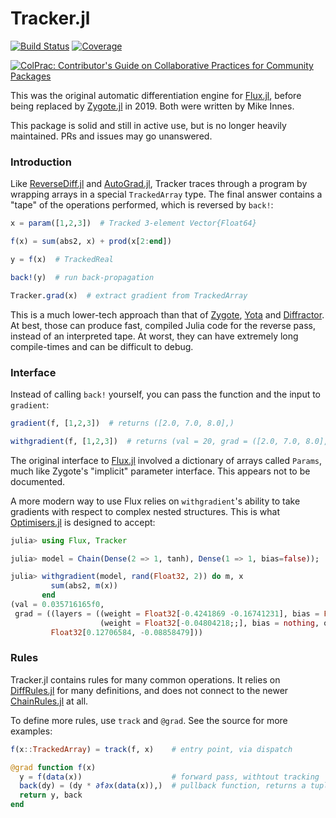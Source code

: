 # Tracker.jl


[![Build Status](https://github.com/FluxML/Tracker.jl/actions/workflows/CI.yml/badge.svg?branch=master)](https://github.com/FluxML/Tracker.jl/actions/workflows/CI.yml?query=branch%3Amaster)
[![Coverage](https://codecov.io/gh/FluxML/Tracker.jl/branch/master/graph/badge.svg)](https://codecov.io/gh/FluxML/Tracker.jl)
<!---[![Coverage](https://coveralls.io/repos/github/FluxML/Tracker.jl/badge.svg?branch=master)](https://coveralls.io/github/FluxML/Tracker.jl?branch=master) --->
[![ColPrac: Contributor's Guide on Collaborative Practices for Community Packages](https://img.shields.io/badge/ColPrac-Contributor's%20Guide-blueviolet)](https://github.com/SciML/ColPrac)


This was the original automatic differentiation engine for [Flux.jl](https://github.com/FluxML/Flux.jl), before being replaced by [Zygote.jl](https://github.com/FluxML/Zygote.jl) in 2019. Both were written by Mike Innes.

This package is solid and still in active use, but is no longer heavily maintained. PRs and issues may go unanswered.

### Introduction

Like [ReverseDiff.jl](https://github.com/JuliaDiff/ReverseDiff.jl) and [AutoGrad.jl](https://github.com/denizyuret/AutoGrad.jl), Tracker traces through a program by wrapping arrays in a special `TrackedArray` type. The final answer contains a "tape" of the operations performed, which is reversed by `back!`:

```julia
x = param([1,2,3])  # Tracked 3-element Vector{Float64}

f(x) = sum(abs2, x) + prod(x[2:end])

y = f(x)  # TrackedReal

back!(y)  # run back-propagation

Tracker.grad(x)  # extract gradient from TrackedArray
```

This is a much lower-tech approach than that of [Zygote](https://github.com/FluxML/Zygote.jl), [Yota](https://github.com/dfdx/Yota.jl) and [Diffractor](https://github.com/JuliaDiff/Diffractor.jl). At best, those can produce fast, compiled Julia code for the reverse pass, instead of an interpreted tape. At worst, they can have extremely long compile-times and can be difficult to debug.

### Interface

Instead of calling `back!` yourself, you can pass the function and the input to `gradient`:

```julia
gradient(f, [1,2,3])  # returns ([2.0, 7.0, 8.0],)

withgradient(f, [1,2,3])  # returns (val = 20, grad = ([2.0, 7.0, 8.0],))
```

The original interface to [Flux.jl](https://github.com/FluxML/Flux.jl) involved a dictionary of arrays called `Params`, much like Zygote's "implicit" parameter interface. This appears not to be documented.

A more modern way to use Flux relies on `withgradient`'s ability to take gradients with respect to complex nested structures. This is what [Optimisers.jl](https://github.com/FluxML/Optimisers.jl) is designed to accept:

```julia
julia> using Flux, Tracker

julia> model = Chain(Dense(2 => 1, tanh), Dense(1 => 1, bias=false));

julia> withgradient(model, rand(Float32, 2)) do m, x
         sum(abs2, m(x))
       end
(val = 0.035716165f0, 
 grad = ((layers = ((weight = Float32[-0.4241869 -0.16741231], bias = Float32[-0.5529184], σ = nothing), 
                    (weight = Float32[-0.04804218;;], bias = nothing, σ = nothing)),), 
         Float32[0.12706584, -0.08858479]))
```

### Rules

Tracker.jl contains rules for many common operations. It relies on [DiffRules.jl](https://github.com/JuliaDiff/DiffRules.jl) for many definitions, and does not connect to the newer [ChainRules.jl](https://github.com/JuliaDiff/ChainRules.jl) at all.

To define more rules, use `track` and `@grad`. See the source for more examples:

```julia
f(x::TrackedArray) = track(f, x)    # entry point, via dispatch

@grad function f(x)
  y = f(data(x))                    # forward pass, withtout tracking
  back(dy) = (dy * ∂f∂x(data(x)),)  # pullback function, returns a tuple
  return y, back
end
```

